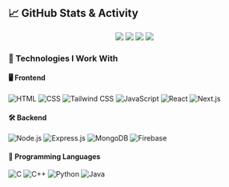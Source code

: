 ## 📈 GitHub Stats & Activity

<p align="center">
  <img src="https://github-readme-stats.vercel.app/api?username=Rafi024124&show_icons=true&theme=radical" />
  <img src="https://github-readme-stats.vercel.app/api/top-langs/?username=Rafi024124&layout=compact&theme=radical" />
  <img src="https://github-readme-streak-stats.herokuapp.com/?user=Rafi024124&theme=radical" />
  <img src="https://github-readme-activity-graph.cyclic.app/graph?username=Rafi024124&theme=react-dark" />
</p>

### 🚀 Technologies I Work With

#### 🖥️ Frontend
![HTML](https://img.shields.io/badge/-HTML5-E34F26?style=flat&logo=html5&logoColor=fff)
![CSS](https://img.shields.io/badge/-CSS3-1572B6?style=flat&logo=css3)
![Tailwind CSS](https://img.shields.io/badge/-Tailwind_CSS-38B2AC?style=flat&logo=tailwind-css)
![JavaScript](https://img.shields.io/badge/-JavaScript-F7DF1E?style=flat&logo=javascript&logoColor=000)
![React](https://img.shields.io/badge/-React-61DAFB?style=flat&logo=react)
![Next.js](https://img.shields.io/badge/-Next.js-000?style=flat&logo=next.js)

#### 🛠️ Backend
![Node.js](https://img.shields.io/badge/-Node.js-339933?style=flat&logo=node.js&logoColor=fff)
![Express.js](https://img.shields.io/badge/-Express.js-000000?style=flat&logo=express&logoColor=fff)
![MongoDB](https://img.shields.io/badge/-MongoDB-47A248?style=flat&logo=mongodb)
![Firebase](https://img.shields.io/badge/-Firebase-FFCA28?style=flat&logo=firebase)

#### 🧠 Programming Languages
![C](https://img.shields.io/badge/-C-00599C?style=flat&logo=c)
![C++](https://img.shields.io/badge/-C++-00599C?style=flat&logo=c%2b%2b)
![Python](https://img.shields.io/badge/-Python-3776AB?style=flat&logo=python)
![Java](https://img.shields.io/badge/-Java-007396?style=flat&logo=java)
